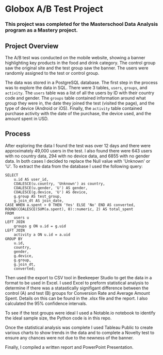 # Globox A/B Test Project

### This project was completed for the Masterschool Data Analysis program as a Mastery project.

## Project Overview
The A/B test was conducted on the mobile website, showing a banner highlighting key products in the food and drink category. The control group saw the original site and the test group saw the banner. The users were randomly assigned to the test or control group.

The data was stored in a PostgreSQL database. The first step in the process was to explore the data in SQL. There were 3 tables, `users`, `groups`, and `activity`. The `users` table was a list of all the users by ID with their country code and gender. The `groups` table contained information around what group they were in, the date they joined the test (visited the page), and the type of device (Android or iOS). Finally, the `activity` table contained purchase activity with the date of the purchase, the device used, and the amount spent in USD.

## Process

After exploring the data I found the test was over 12 days and there were approximately 49,000 users in the test. I also found there were 643 users with no country data, 294 with no device data, and 6855 with no gender data. In both cases I decided to replace the Null value with 'Unknown' or 'U'. To extract the data from the database I used the following query:
```
SELECT
	u.id AS user_id,
	COALESCE(u.country, 'Unknown') as country,
	COALESCE(u.gender, 'U') AS gender,
	COALESCE(g.device, 'U') AS device,
	g.group AS test_group,
	g.join_dt AS join_date,
CASE WHEN a.spent > 0 THEN 'Yes' ELSE 'No' END AS converted,
ROUND(COALESCE(SUM(a.spent), 0)::numeric, 2) AS total_spent
FROM
	users u
LEFT JOIN
	groups g ON u.id = g.uid
LEFT JOIN
	activity a ON u.id = a.uid
GROUP BY
	u.id,
	country,
	gender,
	g.device,
	g.group,
	g.join_dt,
	converted;
```
Then used the export to CSV tool in Beekeeper Studio to get the data in a format to be used in Excel.
I used Excel to preform statistical analysis to determine if there was a statastically signifigant difference between the control (A) and test (B) groups for Conversion Rate and Average Amount Spent. Details on this can be found in the .xlsx file and the report. I also calculated the 95% confidence intervals.

To see if the test groups were ideal I used a Notable.io notebook to identify the ideal sample size, the Python code is in this repo.

Once the statistical analysis was complete I used Tableau Public to create various charts to show trends in the data and to complete a Novelty test to ensure any chances were not due to the newness of the banner.

Finally, I compiled a written report and PowerPoint Presentation.